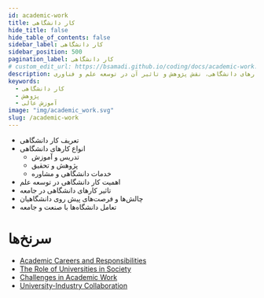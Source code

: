 ```yaml
---
id: academic-work
title: کار دانشگاهی
hide_title: false
hide_table_of_contents: false
sidebar_label: کار دانشگاهی
sidebar_position: 500
pagination_label: کار دانشگاهی
# custom_edit_url: https://bsamadi.github.io/coding/docs/academic-work.md
description: بررسی کارهای دانشگاهی، نقش پژوهش و تاثیر آن در توسعه علم و فناوری
keywords:
  - کار دانشگاهی
  - پژوهش
  - آموزش عالی
image: "img/academic_work.svg"
slug: /academic-work
---
```


- تعریف کار دانشگاهی
- انواع کارهای دانشگاهی
  - تدریس و آموزش
  - پژوهش و تحقیق
  - خدمات دانشگاهی و مشاوره
- اهمیت کار دانشگاهی در توسعه علم
- تاثیر کارهای دانشگاهی در جامعه
- چالش‌ها و فرصت‌های پیش روی دانشگاهیان
- تعامل دانشگاه‌ها با صنعت و جامعه

# سرنخ‌ها

<div dir="auto">

- [Academic Careers and Responsibilities](https://www.example.com/academic-careers)
- [The Role of Universities in Society](https://www.example.com/universities-role)
- [Challenges in Academic Work](https://www.example.com/academic-challenges)
- [University-Industry Collaboration](https://www.example.com/university-industry-collaboration)

</div>

